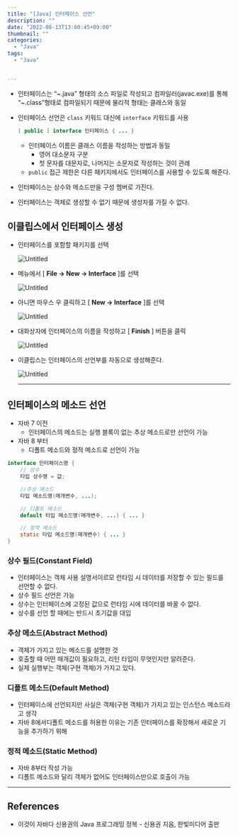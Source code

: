 ```yaml
---
title: "[Java] 인터페이스 선언"
description: ""
date: "2022-08-13T13:00:45+09:00"
thumbnail: ""
categories:
  - "Java"
tags:
  - "Java"


---
```

<!--more-->

- 인터페이스는 “~.java” 형태의 소스 파일로 작성되고 컴파일러(javac.exe)를 통해 “~.class”형태로 컴파일되기 때문에 물리적 형태는 클래스와 동일
- 인터페이스 선언은 `class` 키워드 대신에 `interface` 키워드를 사용
    
    ```java
    [ public ] interface 인터페이스 { ... }
    ```
    
    - 인터페이스 이름은 클래스 이름을 작성하는 방법과 동일
        - 영어 대소문자 구분
        - 첫 문자를 대문자로, 나머지는 소문자로 작성하는 것이 관례
    - `public` 접근 제한은 다른 패키지에서도 인터페이스를 사용할 수 있도록 해준다.
- 인터페이스는 상수와 메소드만을 구성 멤버로 가진다.
- 인터페이스는 객체로 생성할 수 없기 때문에 생성자를 가질 수 없다.

## 이클립스에서 인터페이스 생성

- 인터페이스를 포함할 패키지를 선택
    
    ![Untitled](/images/lang_java/interface/인터페이스_선언/Untitled.png)
    
- 메뉴에서 [ **File → New → Interface** ]를 선택
    
    ![Untitled](/images/lang_java/interface/인터페이스_선언/Untitled%201.png)
    
- 아니면 마우스 우 클릭하고 [ **New → Interface** ]를 선택
    
    ![Untitled](/images/lang_java/interface/인터페이스_선언/Untitled%202.png)
    
- 대화상자에 인터페이스의 이름을 작성하고 [ **Finish** ] 버튼을 클릭
    
    ![Untitled](/images/lang_java/interface/인터페이스_선언/Untitled%203.png)
    
- 이클립스는 인터페이스의 선언부를 자동으로 생성해준다.
    
    ![Untitled](/images/lang_java/interface/인터페이스_선언/Untitled%204.png)
    
    ---
    

## 인터페이스의 메소드 선언

- 자바 7 이전
    - 인터페이스의 메소드는 실행 블록이 없는 추상 메소드로만 선언이 가능
- 자바 8 부터
    - 디폴트 메소드와 정적 메소드로 선언이 가능

```java
interface 인터페이스명 {
	// 상수
	타입 상수명 = 값;

	//추상 메소드
	타입 메소드명(매개변수, ...);

	// 디폴트 메소드
	default 타입 메소드명(매개변수, ...) { ... }

	// 정적 메소드
	static 타입 메소드명(매개변수) { ... }
}
```

### 상수 필드(Constant Field)

- 인터페이스는 객체 사용 설명서이르모 런타임 시 데이터를 저장할 수 있는 필드를 선언할 수 없다.
- 상수 필드 선언은 가능
- 상수는 인터페이스에 고정된 값으로 런타임 시에 데이터를 바꿀 수 없다.
- 상수를 선언 할 때에는 반드시 초기값을 대입

### 추상 메소드(Abstract Method)

- 객체가 가지고 있는 메소드를 설명한 것
- 호출할 때 어떤 매개값이 필요하고, 리턴 타입이 무엇인지만 알려준다.
- 실제 실행부는 객체(구현 객체)가 가지고 있다.

### 디폴트 메소드(Default Method)

- 인터페이스에 선언되지만 사실은 객체(구현 객체)가 가지고 있는 인스턴스 메소드라고 생각
- 자바 8에서디폴트 메소드를 허용한 이유는 기존 인터페이스를 확장해서 새로운 기능을 추가하기 위해

### 정적 메소드(Static Method)

- 자바 8부터 작성 가능
- 디폴트 메소드와 달리 객체가 없어도 인터페이스만으로 호출이 가능

---

## References

- 이것이 자바다 신용권의 Java 프로그래밍 정복 - 신용권 지음, 한빛미디어 출판